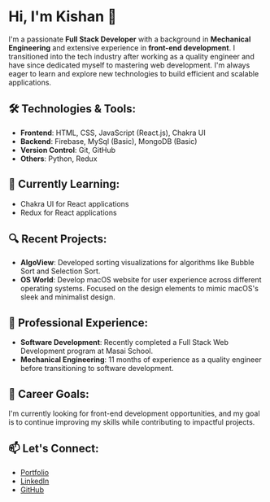 # Hi, I'm Kishan 👋

I'm a passionate **Full Stack Developer** with a background in **Mechanical Engineering** and extensive experience in **front-end development**. I transitioned into the tech industry after working as a quality engineer and have since dedicated myself to mastering web development. I'm always eager to learn and explore new technologies to build efficient and scalable applications.

## 🛠️ Technologies & Tools:
- **Frontend**: HTML, CSS, JavaScript (React.js), Chakra UI
- **Backend**: Firebase, MySql (Basic), MongoDB (Basic)
- **Version Control**: Git, GitHub
- **Others**: Python, Redux

## 🌱 Currently Learning:
- Chakra UI for React applications
-  Redux for React applications
## 🔍 Recent Projects:
- **AlgoView**: Developed sorting visualizations for algorithms like Bubble Sort and Selection Sort.
- **OS World**:  Develop macOS website for user experience across different operating systems.
Focused on the design elements to mimic macOS's sleek and minimalist design.

## 💼 Professional Experience:
- **Software Development**: Recently completed a Full Stack Web Development program at Masai School.
- **Mechanical Engineering**: 11 months of experience as a quality engineer before transitioning to software development.

## 🎯 Career Goals:
I'm currently looking for front-end development opportunities, and my goal is to continue improving my skills while contributing to impactful projects.

## 📫 Let's Connect:
- [Portfolio](https://wonderful-cactus-c7b624.netlify.app/)
- [LinkedIn](https://www.linkedin.com/in/kishan-singh-50a963201/)
- [GitHub](https://github.com/KishanS)
